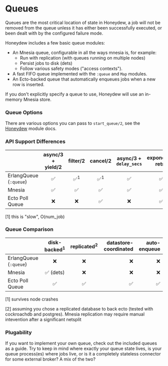 # Queues
Queues are the most critical location of state in Honeydew, a job will not be removed from the queue unless it has either been successfully executed, or been dealt with by the configured failure mode.

Honeydew includes a few basic queue modules:
 - An Mnesia queue, configurable in all the ways mnesia is, for example:
   * Run with replication (with queues running on multiple nodes)
   * Persist jobs to disk (dets)
   * Follow various safety modes ("access contexts").
 - A fast FIFO queue implemented with the `:queue` and `Map` modules.
 - An Ecto-backed queue that automatically enqueues jobs when a new row is inserted.

If you don't explicitly specify a queue to use, Honeydew will use an in-memory Mnesia store.

### Queue Options
There are various options you can pass to `start_queue/2`, see the [Honeydew](https://hexdocs.pm/honeydew/Honeydew.html) module docs.

### API Support Differences
|                        | async/3 + yield/2 |       filter/2     |     cancel/2   | async/3 + `delay_secs` | exponential retry |
|------------------------|:-----------------:|:------------------:|:--------------:|:----------------------:|:-----------------:|
| ErlangQueue (`:queue`) | ✅                | ✅<sup>1</sup>     | ✅<sup>1</sup> | ✅                     | ✅                |
| Mnesia                 | ✅                | ✅                 | ✅             | ✅                     | ✅                |
| Ecto Poll Queue        | ❌                | ❌                 | ✅             | ❌                     | ✅                |

[1] this is "slow", O(num_job)

### Queue Comparison
|                        | disk-backed<sup>1</sup> | replicated<sup>2</sup> | datastore-coordinated | auto-enqueue |
|------------------------|:-----------------------:|:----------------------:|----------------------:|-------------:|
| ErlangQueue (`:queue`) | ❌                      | ❌                     |❌                     |❌           |
| Mnesia                 | ✅ (dets)               | ❌                     |❌                     |❌           |
| Ecto Poll Queue        | ✅                      | ✅                     |✅                     |✅           |

[1] survives node crashes 

[2] assuming you chose a replicated database to back ecto (tested with cockroachdb and postgres).
    Mnesia replication may require manual intevention after a significant netsplit

### Plugability
If you want to implement your own queue, check out the included queues as a guide. Try to keep in mind where exactly your queue state lives, is your queue process(es) where jobs live, or is it a completely stateless connector for some external broker? A mix of the two?
